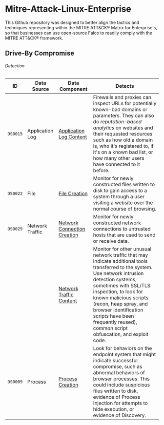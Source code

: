 # Mitre-Attack-Linux-Enterprise
This Github repository was designed to better align the tactics and techniques representing within the MITRE ATT&amp;CK® Matrix for Enterprise's, so that businesses can use open-source Falco to readily comply with the MITRE ATT&amp;CK® framework.

## Drive-By Compromise

###### Detection

| ID | Data Source | Data Component | Detects |
| --- | --- | --- | --- |
| `DS0015` | Application Log | [Application Log Content](https://github.com/n1g3ld0ugla5/Mitre-Attack-Linux-Enterprise/blob/44d286a613cfc557848871f68d090a41cc91c417/rules/falco_rules.yaml#L4) | Firewalls and proxies can inspect URLs for potentially known-bad domains or parameters. They can also do *reputation-based analytics* on websites and their requested resources such as how old a domain is, who it's registered to, if it's on a known bad list, or how many other users have connected to it before. |
| `DS0022` | File | [File Creation](https://github.com/n1g3ld0ugla5/Mitre-Attack-Linux-Enterprise/blob/d746791e58d8b344ab3fe91a319c70c85c6b3699/rules/falco_rules.yaml#L14) | Monitor for newly constructed files written to disk to gain access to a system through a user visiting a website over the normal course of browsing. |
| `DS0029` | Network Traffic | [Network Connection Creation](https://github.com/n1g3ld0ugla5/Mitre-Attack-Linux-Enterprise/blob/e36296abbe1f3011f2359eb45dc13c73b95cf5e7/rules/falco_rules.yaml#L23) | Monitor for newly constructed network connections to untrusted hosts that are used to send or receive data. |
| | | [Network Traffic Content](https://github.com/n1g3ld0ugla5/Mitre-Attack-Linux-Enterprise/blob/5b72e1a7f0c3523c13ed69b08d55f4bdcb2051df/rules/falco_rules.yaml#L34) | Monitor for other unusual network traffic that may indicate additional tools transferred to the system. Use network intrusion detection systems, sometimes with SSL/TLS inspection, to look for known malicious scripts (recon, heap spray, and browser identification scripts have been frequently reused), common script obfuscation, and exploit code. |
| `DS0009` | Process | [Process Creation](https://github.com/n1g3ld0ugla5/Mitre-Attack-Linux-Enterprise/blob/3f0df43241c4ab3fd0e0bf4267ddff1028694aad/rules/falco_rules.yaml#L454) | Look for behaviors on the endpoint system that might indicate successful compromise, such as abnormal behaviors of browser processes. This could include suspicious files written to disk, evidence of Process Injection for attempts to hide execution, or evidence of Discovery. |
